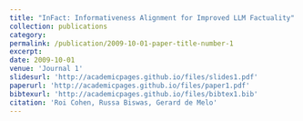 ```yaml
---
title: "InFact: Informativeness Alignment for Improved LLM Factuality"
collection: publications
category: 
permalink: /publication/2009-10-01-paper-title-number-1
excerpt: 
date: 2009-10-01
venue: 'Journal 1'
slidesurl: 'http://academicpages.github.io/files/slides1.pdf'
paperurl: 'http://academicpages.github.io/files/paper1.pdf'
bibtexurl: 'http://academicpages.github.io/files/bibtex1.bib'
citation: 'Roi Cohen, Russa Biswas, Gerard de Melo'
---
```



